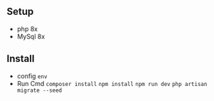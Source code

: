 ## Setup
- php 8x
- MySql 8x
## Install
- config `env`
- Run Cmd
    `composer install`
    `npm install`
    `npm run dev`
    `php artisan migrate --seed`